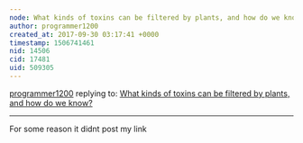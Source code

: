 ```yaml
---
node: What kinds of toxins can be filtered by plants, and how do we know?
author: programmer1200
created_at: 2017-09-30 03:17:41 +0000
timestamp: 1506741461
nid: 14506
cid: 17481
uid: 509305
---
```




[programmer1200](../profile/programmer1200) replying to: [What kinds of toxins can be filtered by plants, and how do we know?](../notes/warren/06-06-2017/what-kinds-of-toxins-can-be-filtered-by-plants-and-how-do-we-know)

----
For some reason it didnt post my link